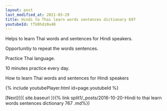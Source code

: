 ```yaml
---
layout: post
last_modified_at: 2021-03-29
title: Hindi to Thai learn words sentences dictionary 697 
youtubeId: tTU8hdz0u48
---
```

 
 
Helps to learn Thai words and sentences for Hindi speakers.

Opportunitiy to repeat the words sentences. 

Practice Thai language. 
 
10 minutes practice every day. 
 
How to learn Thai words and sentences for Hindi speakers 
 
{% include youtubePlayer.html id=page.youtubeId %}
 
 
[Next]({{ site.baseurl }}{% link  split1/_posts/2016-10-20-Hindi to thai learn words sentences dictionary 767 .md%})
 
